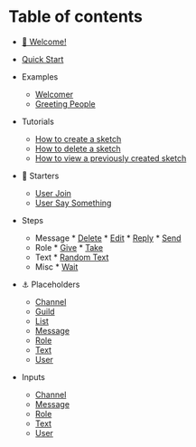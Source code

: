 # Table of contents

* [👋 Welcome!](README.md)
* [Quick Start](quick-start.md)

* Examples
  * [ Welcomer](examples/memberJoin.md)
  * [ Greeting People](examples/userText.md)
* Tutorials
  * [ How to create a sketch](tutorials/create.md)
  * [ How to delete a sketch](tutorials/delete.md)
  * [ How to view a previously created sketch](tutorials/view.md)
* 🚀 Starters
  * [User Join](starters/memberJoin.md)
  * [User Say Something](starters/userText.md)
* Steps
  * Message
        * [Delete](steps/deletemessage.md)
        * [Edit](steps/editmessage.md)
        * [Reply](steps/replymessage.md)
        * [Send](steps/sendmessage.md)
  * Role
        * [Give](steps/giverole.md)
        * [Take](steps/takerole.md)
  * Text
        * [Random Text](steps/randomtext.md)
  * Misc
        * [Wait](steps/wait.md)
* ⚓ Placeholders
  * [Channel](placeholders/channel.md)
  * [Guild](placeholders/guild.md)
  * [List](placeholders/list.md)
  * [Message](placeholders/message.md)
  * [Role](placeholders/role.md)
  * [Text](placeholders/text.md)
  * [User](placeholders/user.md)
* Inputs
  * [ Channel](inputs/channel.md)
  * [ Message](inputs/message.md)
  * [ Role](inputs/role.md)
  * [ Text](inputs/text.md)
  * [ User](inputs/user.md)